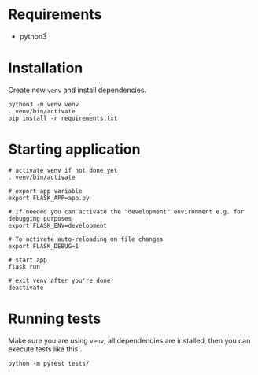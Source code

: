 # Requirements
* python3

# Installation
Create new `venv` and install dependencies.
```
python3 -m venv venv
. venv/bin/activate
pip install -r requirements.txt
```

# Starting application
```
# activate venv if not done yet
. venv/bin/activate

# export app variable
export FLASK_APP=app.py

# if needed you can activate the "development" environment e.g. for debugging purposes
export FLASK_ENV=development

# To activate auto-reloading on file changes
export FLASK_DEBUG=1

# start app
flask run

# exit venv after you're done
deactivate
```

# Running tests
Make sure you are using `venv`, all dependencies are installed, 
then you can execute tests like this.
```
python -m pytest tests/
```
